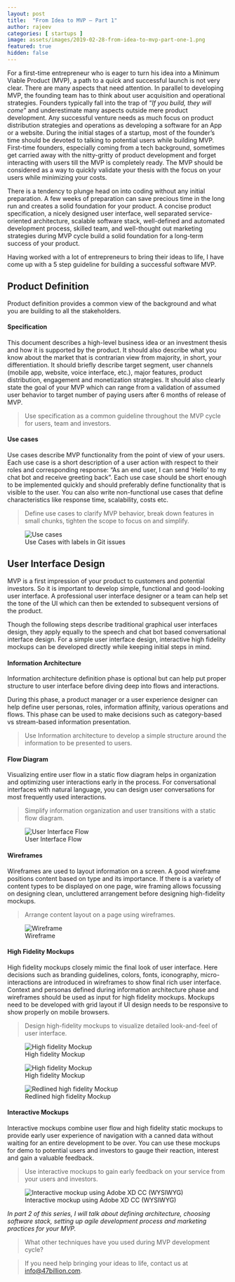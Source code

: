 ```yaml
--- 
layout: post
title:  "From Idea to MVP — Part 1"
author: rajeev
categories: [ startups ]
image: assets/images/2019-02-28-from-idea-to-mvp-part-one-1.png 
featured: true 
hidden: false
---
```


For a first-time entrepreneur who is eager to turn his idea into a Minimum Viable Product (MVP), a path to a quick and successful launch is not very clear. There are many aspects that need attention. In parallel to developing MVP, the founding team has to think about user acquisition and operational strategies. Founders typically fall into the trap of “*If you build, they will come*” and underestimate many aspects outside mere product development. Any successful venture needs as much focus on product distribution strategies and operations as developing a software for an App or a website. During the initial stages of a startup, most of the founder’s time should be devoted to talking to potential users while building MVP. First-time founders, especially coming from a tech background, sometimes get carried away with the nitty-gritty of product development and forget interacting with users till the MVP is completely ready. The MVP should be considered as a way to quickly validate your thesis with the focus on your users while minimizing your costs.

There is a tendency to plunge head on into coding without any initial preparation. A few weeks of preparation can save precious time in the long run and creates a solid foundation for your product. A concise product specification, a nicely designed user interface, well separated service-oriented architecture, scalable software stack, well-defined and automated development process, skilled team, and well-thought out marketing strategies during MVP cycle build a solid foundation for a long-term success of your product.

Having worked with a lot of entrepreneurs to bring their ideas to life, I have come up with a 5 step guideline for building a successful software MVP.

## Product Definition

Product definition provides a common view of the background and what you are building to all the stakeholders.

#### Specification

This document describes a high-level business idea or an investment thesis and how it is supported by the product. It should also describe what you know about the market that is contrarian view from majority, in short, your differentiation. It should briefly describe target segment, user channels (mobile app, website, voice interface, etc.), major features, product distribution, engagement and monetization strategies. It should also clearly state the goal of your MVP which can range from a validation of assumed user behavior to target number of paying users after 6 months of release of MVP.

> Use specification as a common guideline throughout the MVP cycle for users, team and investors.

#### Use cases

Use cases describe MVP functionality from the point of view of your users. Each use case is a short description of a user action with respect to their roles and corresponding response: “As an end user, I can send ‘Hello’ to my chat bot and receive greeting back”. Each use case should be short enough to be implemented quickly and should preferably define functionality that is visible to the user. You can also write non-functional use cases that define characteristics like response time, scalability, costs etc.

> Define use cases to clarify MVP behavior, break down features in small chunks, tighten the scope to focus on and simplify.

<figure>
  <img src="{{site.baseurl}}/assets/images/2019-02-28-from-idea-to-mvp-part-one-2.png" alt="Use cases"/>
  <figcaption>Use Cases with labels in Git issues</figcaption>
</figure>

## User Interface Design

MVP is a first impression of your product to customers and potential investors. So it is important to develop simple, functional and good-looking user interface. A professional user interface designer or a team can help set the tone of the UI which can then be extended to subsequent versions of the product.

Though the following steps describe traditional graphical user interfaces design, they apply equally to the speech and chat bot based conversational interface design. For a simple user interface design, interactive high fidelity mockups can be developed directly while keeping initial steps in mind.

#### Information Architecture

Information architecture definition phase is optional but can help put proper structure to user interface before diving deep into flows and interactions.

During this phase, a product manager or a user experience designer can help define user personas, roles, information affinity, various operations and flows. This phase can be used to make decisions such as category-based vs stream-based information presentation.

> Use Information architecture to develop a simple structure around the information to be presented to users.

#### Flow Diagram

Visualizing entire user flow in a static flow diagram helps in organization and optimizing user interactions early in the process. For conversational interfaces with natural language, you can design user conversations for most frequently used interactions.

> Simplify information organization and user transitions with a static flow diagram.

<figure>
  <img src="{{site.baseurl}}/assets/images/2019-02-28-from-idea-to-mvp-part-one-3.jpeg" alt="User Interface Flow"/>
  <figcaption>User Interface Flow</figcaption>
</figure>


#### Wireframes

Wireframes are used to layout information on a screen. A good wireframe positions content based on type and its importance. If there is a variety of content types to be displayed on one page, wire framing allows focussing on designing clean, uncluttered arrangement before designing high-fidelity mockups.

> Arrange content layout on a page using wireframes.

<figure>
  <img src="{{site.baseurl}}/assets/images/2019-02-28-from-idea-to-mvp-part-one-4.jpeg" alt="Wireframe"/>
  <figcaption>Wireframe</figcaption>
</figure>


#### High Fidelity Mockups

High fidelity mockups closely mimic the final look of user interface. Here decisions such as branding guidelines, colors, fonts, iconography, micro-interactions are introduced in wireframes to show final rich user interface. Context and personas defined during information architecture phase and wireframes should be used as input for high fidelity mockups. Mockups need to be developed with grid layout if UI design needs to be responsive to show properly on mobile browsers.

> Design high-fidelity mockups to visualize detailed look-and-feel of user interface.

<figure>
  <img src="{{site.baseurl}}/assets/images/2019-02-28-from-idea-to-mvp-part-one-5.jpeg" alt="High fidelity Mockup"/>
  <figcaption>High fidelity Mockup</figcaption>
</figure>

<figure>
  <img src="{{site.baseurl}}/assets/images/2019-02-28-from-idea-to-mvp-part-one-6.gif" alt="High fidelity Mockup"/>
  <figcaption>High fidelity Mockup</figcaption>
</figure>

<figure>
  <img src="{{site.baseurl}}/assets/images/2019-02-28-from-idea-to-mvp-part-one-7.jpeg" alt="Redlined high fidelity Mockup"/>
  <figcaption>Redlined high fidelity Mockup</figcaption>
</figure>


#### Interactive Mockups

Interactive mockups combine user flow and high fidelity static mockups to provide early user experience of navigation with a canned data without waiting for an entire development to be over. You can use these mockups for demo to potential users and investors to gauge their reaction, interest and gain a valuable feedback.

> Use interactive mockups to gain early feedback on your service from your users and investors.

<figure>
  <img src="{{site.baseurl}}/assets/images/2019-02-28-from-idea-to-mvp-part-one-8.gif" alt="Interactive mockup using Adobe XD CC (WYSIWYG)"/>
  <figcaption>Interactive mockup using Adobe XD CC (WYSIWYG)</figcaption>
</figure>


*In part 2 of this series, I will talk about defining architecture, choosing software stack, setting up agile development process and marketing practices for your MVP.*

> What other techniques have you used during MVP development cycle?

> If you need help bringing your ideas to life, contact us at info@47billion.com.
